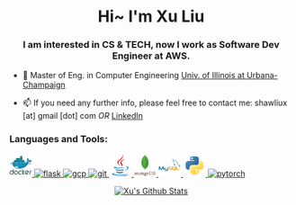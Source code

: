 <!-- ### Hi there 👋 -->

<!--
**shawliux/shawliux** is a ✨ _special_ ✨ repository because its `README.md` (this file) appears on your GitHub profile.

Here are some ideas to get you started:

- 🔭 I’m currently working on ...
- 🌱 I’m currently learning ...
- 👯 I’m looking to collaborate on ...
- 🤔 I’m looking for help with ...
- 💬 Ask me about ...
- 📫 How to reach me: ...
- 😄 Pronouns: ...
- ⚡ Fun fact: ...
-->

<h1 align="center">Hi~ I'm Xu Liu</h1>
<h3 align="center">I am interested in CS & TECH, now I work as Software Dev Engineer at AWS.</h3>

- 🔭 Master of Eng. in Computer Engineering [Univ. of Illinois at Urbana-Champaign](https://illinois.edu/)

- 📫 If you need any further info, please feel free to contact me: shawliux [at] gmail [dot] com *OR* [LinkedIn](https://linkedin.com/in/hsuliu/)

<!-- <h3 align="left">Connect with me:</h3>
<p align="left">
<a href="https://linkedin.com/in/hsuliu" target="blank"><img align="center" src="https://raw.githubusercontent.com/rahuldkjain/github-profile-readme-generator/master/src/images/icons/Social/linked-in-alt.svg" alt="hsuliu" height="30" width="40" /></a>
</p> -->

<h3 align="left">Languages and Tools:</h3>

<p align="left"> 
    <a href="https://www.docker.com/" target="_blank" rel="noreferrer"> <img src="https://raw.githubusercontent.com/devicons/devicon/master/icons/docker/docker-original-wordmark.svg" alt="docker" width="40" height="40"/> </a> 
    <a href="https://flask.palletsprojects.com/" target="_blank" rel="noreferrer"> <img src="https://www.vectorlogo.zone/logos/pocoo_flask/pocoo_flask-icon.svg" alt="flask" width="40" height="40"/> </a> 
    <a href="https://cloud.google.com" target="_blank" rel="noreferrer"> <img src="https://www.vectorlogo.zone/logos/google_cloud/google_cloud-icon.svg" alt="gcp" width="40" height="40"/> </a> 
    <a href="https://git-scm.com/" target="_blank" rel="noreferrer"> <img src="https://www.vectorlogo.zone/logos/git-scm/git-scm-icon.svg" alt="git" width="40" height="40"/> </a> 
    <a href="https://www.java.com" target="_blank" rel="noreferrer"> <img src="https://raw.githubusercontent.com/devicons/devicon/master/icons/java/java-original.svg" alt="java" width="40" height="40"/> </a> 
    <a href="https://www.mongodb.com/" target="_blank" rel="noreferrer"> 
        <img src="https://raw.githubusercontent.com/devicons/devicon/master/icons/mongodb/mongodb-original-wordmark.svg" alt="mongodb" width="40" height="40"/> </a> 
    <a href="https://www.mysql.com/" target="_blank" rel="noreferrer"> <img src="https://raw.githubusercontent.com/devicons/devicon/master/icons/mysql/mysql-original-wordmark.svg" alt="mysql" width="40" height="40"/> </a> 
    <a href="https://www.python.org" target="_blank" rel="noreferrer"> <img src="https://raw.githubusercontent.com/devicons/devicon/master/icons/python/python-original.svg" alt="python" width="40" height="40"/> </a> 
    <a href="https://pytorch.org/" target="_blank" rel="noreferrer"> <img src="https://www.vectorlogo.zone/logos/pytorch/pytorch-icon.svg" alt="pytorch" width="40" height="40"/> </a> 
</p>

<!-- [![Top Langs](https://github-readme-stats.vercel.app/api/top-langs/?username=shawliux&layout=compact)](https://github.com/anuraghazra/github-readme-stats) -->

<p align="center">
    <a href="https://github.com/shawliux">
    <img src="https://github-readme-stats.vercel.app/api?username=shawliux&theme=default" alt="Xu's Github Stats" >
    </a>    
</p>

<!-- [![Xu's GitHub stats](https://github-readme-stats.vercel.app/api?username=shawliux)](https://github.com/anuraghazra/github-readme-stats) -->


